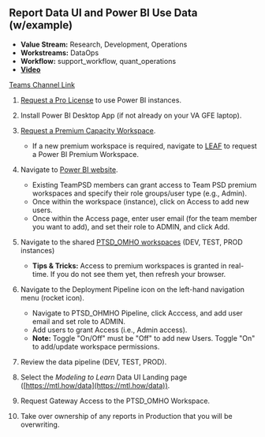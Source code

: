 ## Report Data UI and Power BI Use Data (w/example)

- **Value Stream:** Research, Development, Operations
- **Workstreams:** DataOps
- **Workflow:** support_workflow, quant_operations
- [**Video**](https://dvagov.sharepoint.com/sites/teampsd_vha/_layouts/15/stream.aspx?id=%2Fsites%2Fteampsd%5Fvha%2FShared%20Documents%2Ftraining%5Fworkgroup%2FRecordings%2F7%2E12%5Fupdate%5Fpower%5Fbi%5Finstances%2D20221020%5F110222%2DMeeting%20Recording%2Emp4)

[Teams Channel Link](https://teams.microsoft.com/l/message/19:1dea54c6db60416e8985ba6bf7bb7883@thread.skype/1654547445989?tenantId=e95f1b23-abaf-45ee-821d-b7ab251ab3bf&groupId=1db500d5-0d01-4254-af42-ad3f78bafacd&parentMessageId=1654547445989&teamName=teampsd_vha&channelName=quant_workflow&createdTime=1654547445989)

1. [Request a Pro License](https://dvagov.sharepoint.com/sites/OITBISL/PowerBI/SitePages/Power-BI-Pro-License.aspx?xsdata=MDV8MDF8fGUxNjc2MTkxZGI2NjQ1ZTI3YWI3MDhkYWFkNDgyMmQxfGU5NWYxYjIzYWJhZjQ1ZWU4MjFkYjdhYjI1MWFiM2JmfDF8MHw2MzgwMTI4MjI1NTk3NTA4Mzl8R29vZHxWR1ZoYlhOVFpXTjFjbWwwZVZObGNuWnBZMlY4ZXlKV0lqb2lNQzR3TGpBd01EQWlMQ0pRSWpvaVYybHVNeklpTENKQlRpSTZJazkwYUdWeUlpd2lWMVFpT2pFeGZRPT18MXxNVGs2WkRFMU1UTXpabUptWWpSa05HTXpZVGhqT0RFM01ERXlPVEppTVRnNU1HUkFkR2h5WldGa0xuTnJlWEJsfHw%3D&sdata=eUpvTTUvajZHWG5OYVdVZFBQV05RREZCdnJtZkZkcGVVOG52djBDOXhxQT0%3D) to use Power BI instances.
2. Install Power BI Desktop App (if not already on your VA GFE laptop).
3. [Request a Premium Capacity Workspace](https://dvagov.sharepoint.com/sites/OITBISL/PowerBI/SitePages/Premium-Capacity-Workspaces.aspx?xsdata=MDV8MDF8fDc5NmRlZWEzMTc1MTQyYzBjMmFhMDhkYWIyYzY4YzQ2fGU5NWYxYjIzYWJhZjQ1ZWU4MjFkYjdhYjI1MWFiM2JmfDF8MHw2MzgwMTg4NjMwNTMwNjI4MjZ8R29vZHxWR1ZoYlhOVFpXTjFjbWwwZVZObGNuWnBZMlY4ZXlKV0lqb2lNQzR3TGpBd01EQWlMQ0pRSWpvaVYybHVNeklpTENKQlRpSTZJazkwYUdWeUlpd2lWMVFpT2pFeGZRPT18MXxNVGs2WkRFMU1UTXpabUptWWpSa05HTXpZVGhqT0RFM01ERXlPVEppTVRnNU1HUkFkR2h5WldGa0xuTnJlWEJsfHw%3D&sdata=SSs2YkMyNm94MU5FOUNQaURTN0Vtc0dIUlVMZDh5cFNtKy9WYUI2QnduMD0%3D).
    - If a new premium workspace is required, navigate to [LEAF](https://leaf.va.gov) to request a Power BI Premium Workspace.
4. Navigate to [Power BI website](https://app.powerbigov.us/home).
    - Existing TeamPSD members can grant access to Team PSD premium workspaces and specify their role groups/user type (e.g., Admin).
    - Once within the workspace (instance), click on Access to add new users.
    - Once within the Access page, enter user email (for the team member you want to add), and set their role to ADMIN, and click Add.
5. Navigate to the shared [PTSD_OMHO workspaces](https://app.powerbigov.us/home) (DEV, TEST, PROD instances)
    - **Tips & Tricks:** Access to premium workspaces is granted in real-time. If you do not see them yet, then refresh your browser.

6. Navigate to the Deployment Pipeline icon on the left-hand navigation menu (rocket icon).
    - Navigate to PTSD_OHMHO Pipeline, click Acccess, and add user email and set role to ADMIN.
    - Add users to grant Access (i.e., Admin access).
    - **Note:** Toggle "On/Off" must be "Off" to add new Users. Toggle "On" to add/update workspace permissions.

7. Review the data pipeline (DEV, TEST, PROD).
8. Select the _Modeling to Learn_ Data UI Landing page ([https://mtl.how/data](https://mtl.how/data)).
9. Request Gateway Access to the PTSD_OMHO Workspace.
10. Take over ownership of any reports in Production that you will be overwriting.
